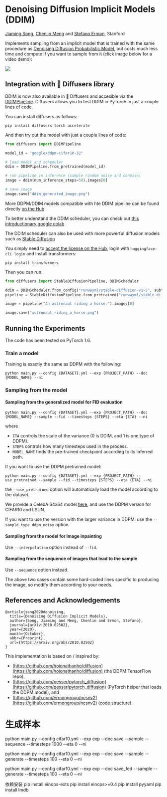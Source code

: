 # Denoising Diffusion Implicit Models (DDIM)

[Jiaming Song](http://tsong.me), [Chenlin Meng](http://cs.stanford.edu/~chenlin) and [Stefano Ermon](http://cs.stanford.edu/~ermon), Stanford

Implements sampling from an implicit model that is trained with the same procedure as [Denoising Diffusion Probabilistic Model](https://hojonathanho.github.io/diffusion/), but costs much less time and compute if you want to sample from it (click image below for a video demo):

<a href="http://www.youtube.com/watch?v=WCKzxoSduJQ" target="_blank">![](http://img.youtube.com/vi/WCKzxoSduJQ/0.jpg)</a>

## **Integration with 🤗 Diffusers library**

DDIM is now also available in 🧨 Diffusers and accesible via the [DDIMPipeline](https://huggingface.co/docs/diffusers/api/pipelines/ddim).
Diffusers allows you to test DDIM in PyTorch in just a couple lines of code.

You can install diffusers as follows:

```
pip install diffusers torch accelerate
```

And then try out the model with just a couple lines of code:

```python
from diffusers import DDIMPipeline

model_id = "google/ddpm-cifar10-32"

# load model and scheduler
ddim = DDIMPipeline.from_pretrained(model_id)

# run pipeline in inference (sample random noise and denoise)
image = ddim(num_inference_steps=50).images[0]

# save image
image.save("ddim_generated_image.png")
```

More DDPM/DDIM models compatible with hte DDIM pipeline can be found directly [on the Hub](https://huggingface.co/models?library=diffusers&sort=downloads&search=ddpm)

To better understand the DDIM scheduler, you can check out [this introductionary google colab](https://colab.research.google.com/github/huggingface/notebooks/blob/main/diffusers/diffusers_intro.ipynb)

The DDIM scheduler can also be used with more powerful diffusion models such as [Stable Diffusion](https://huggingface.co/docs/diffusers/v0.7.0/en/api/pipelines/stable_diffusion#stable-diffusion-pipelines)

You simply need to [accept the license on the Hub](https://huggingface.co/runwayml/stable-diffusion-v1-5), login with `huggingface-cli login` and install transformers:

```
pip install transformers
```

Then you can run:

```python
from diffusers import StableDiffusionPipeline, DDIMScheduler

ddim = DDIMScheduler.from_config("runwayml/stable-diffusion-v1-5", subfolder="scheduler")
pipeline = StableDiffusionPipeline.from_pretrained("runwayml/stable-diffusion-v1-5", scheduler=ddim)

image = pipeline("An astronaut riding a horse.").images[0]

image.save("astronaut_riding_a_horse.png")
```

## Running the Experiments
The code has been tested on PyTorch 1.6.

### Train a model
Training is exactly the same as DDPM with the following:
```
python main.py --config {DATASET}.yml --exp {PROJECT_PATH} --doc {MODEL_NAME} --ni
```

### Sampling from the model

#### Sampling from the generalized model for FID evaluation
```
python main.py --config {DATASET}.yml --exp {PROJECT_PATH} --doc {MODEL_NAME} --sample --fid --timesteps {STEPS} --eta {ETA} --ni
```
where 
- `ETA` controls the scale of the variance (0 is DDIM, and 1 is one type of DDPM).
- `STEPS` controls how many timesteps used in the process.
- `MODEL_NAME` finds the pre-trained checkpoint according to its inferred path.

If you want to use the DDPM pretrained model:
```
python main.py --config {DATASET}.yml --exp {PROJECT_PATH} --use_pretrained --sample --fid --timesteps {STEPS} --eta {ETA} --ni
```
the `--use_pretrained` option will automatically load the model according to the dataset.

We provide a CelebA 64x64 model [here](https://drive.google.com/file/d/1R_H-fJYXSH79wfSKs9D-fuKQVan5L-GR/view?usp=sharing), and use the DDPM version for CIFAR10 and LSUN.

If you want to use the version with the larger variance in DDPM: use the `--sample_type ddpm_noisy` option.

#### Sampling from the model for image inpainting 
Use `--interpolation` option instead of `--fid`.

#### Sampling from the sequence of images that lead to the sample
Use `--sequence` option instead.

The above two cases contain some hard-coded lines specific to producing the image, so modify them according to your needs.


## References and Acknowledgements
```
@article{song2020denoising,
  title={Denoising Diffusion Implicit Models},
  author={Song, Jiaming and Meng, Chenlin and Ermon, Stefano},
  journal={arXiv:2010.02502},
  year={2020},
  month={October},
  abbr={Preprint},
  url={https://arxiv.org/abs/2010.02502}
}
```


This implementation is based on / inspired by:

- [https://github.com/hojonathanho/diffusion](https://github.com/hojonathanho/diffusion) (the DDPM TensorFlow repo), 
- [https://github.com/pesser/pytorch_diffusion](https://github.com/pesser/pytorch_diffusion) (PyTorch helper that loads the DDPM model), and
- [https://github.com/ermongroup/ncsnv2](https://github.com/ermongroup/ncsnv2) (code structure).


# 生成样本
 python main.py --config cifar10.yml --exp exp --doc save --sample --sequence --timesteps 1000 --eta 0 --ni


 python main.py --config cifar10.yml --exp exp --doc save --sample --generate --timesteps 100 --eta 0 --ni

 python main.py --config cifar10.yml --exp exp --doc save_fed --sample --generate --timesteps 100 --eta 0 --ni

依赖安装
pip install einops-exts 
pip install einops>=0.4 
pip install pyyaml
pip install lmdb